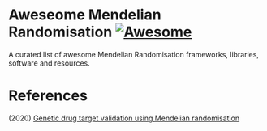 # Aweseome Mendelian Randomisation [![Awesome](https://cdn.rawgit.com/sindresorhus/awesome/d7305f38d29fed78fa85652e3a63e154dd8e8829/media/badge.svg)](https://github.com/sindresorhus/awesome) 

A curated list of awesome Mendelian Randomisation frameworks, libraries, software and resources.

# References 

(2020) [Genetic drug target validation using Mendelian randomisation](https://www.nature.com/articles/s41467-020-16969-0)

